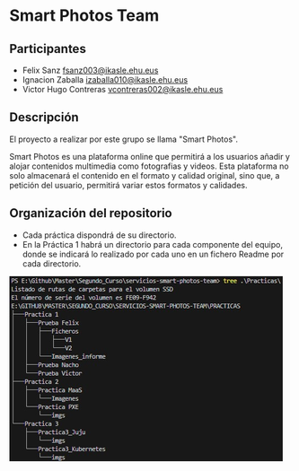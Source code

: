 # Smart Photos Team

## Participantes

- Felix Sanz <fsanz003@ikasle.ehu.eus>
- Ignacion Zaballa <izaballa010@ikasle.ehu.eus>
- Victor Hugo Contreras <vcontreras002@ikasle.ehu.eus>

## Descripción

El proyecto a realizar por este grupo se llama "Smart Photos".

Smart Photos es una plataforma online que permitirá a los usuarios  añadir y alojar contenidos multimedia como fotografias y videos.
Esta plataforma no solo almacenará el contenido en el formato y calidad original, sino que, a petición del usuario, permitirá 
variar estos formatos y calidades. 

## Organización del repositorio

- Cada práctica dispondrá de su directorio.
- En la Práctica 1 habrá un directorio para cada componente del equipo, donde se indicará lo realizado por cada uno en un fichero Readme por cada directorio.

![tree](imgs/tree_directorios.jpg)

